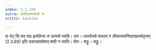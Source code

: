 ```yaml
---
index: 3.2.159
sutra: दाधेट्सिशदसदो रुः
vritti: kashika

---
```

दा धेट् सि शद सद इत्येतेभ्यः रुः प्रत्ययो भवति। दरुः। धारुर्वत्सो मातरम् न लौकाव्ययनिष्ठाखलर्थतृनाम् (2.3.69) इति उकारप्रश्लेषात् षष्ठी न भवति। सेरुः। शद्रुः। सद्रुः।